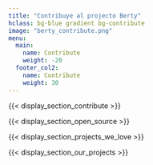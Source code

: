 ```yaml
---
title: "Contribuye al projecto Berty"
hclass: bg-blue gradient bg-contribute
image: "berty_contribute.png"
menu:
  main:
    name: Contribute
    weight: -20
  footer_col2:
    name: Contribute
    weight: 30
---
```


{{< display_section_contribute >}}

{{< display_section_open_source >}}

{{< display_section_projects_we_love >}}

{{< display_section_our_projects >}}
